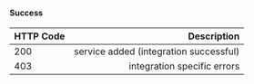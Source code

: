 


#### Success


| HTTP Code        |  Description |
| ------------- | -----:|
| 200      |  service added (integration successful) |
| 403      |  integration specific errors |



